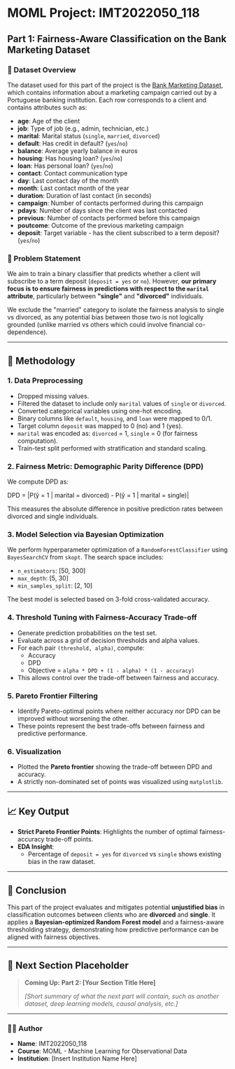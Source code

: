 # MOML Project: IMT2022050_118

## Part 1: Fairness-Aware Classification on the Bank Marketing Dataset

### 📄 Dataset Overview

The dataset used for this part of the project is the [Bank Marketing Dataset](https://archive.ics.uci.edu/ml/datasets/bank+marketing), which contains information about a marketing campaign carried out by a Portuguese banking institution. Each row corresponds to a client and contains attributes such as:

- **age**: Age of the client
- **job**: Type of job (e.g., admin, technician, etc.)
- **marital**: Marital status (`single`, `married`, `divorced`)
- **default**: Has credit in default? (`yes`/`no`)
- **balance**: Average yearly balance in euros
- **housing**: Has housing loan? (`yes`/`no`)
- **loan**: Has personal loan? (`yes`/`no`)
- **contact**: Contact communication type
- **day**: Last contact day of the month
- **month**: Last contact month of the year
- **duration**: Duration of last contact (in seconds)
- **campaign**: Number of contacts performed during this campaign
- **pdays**: Number of days since the client was last contacted
- **previous**: Number of contacts performed before this campaign
- **poutcome**: Outcome of the previous marketing campaign
- **deposit**: Target variable - has the client subscribed to a term deposit? (`yes`/`no`)

### 🧠 Problem Statement

We aim to train a binary classifier that predicts whether a client will subscribe to a term deposit (`deposit = yes` or `no`). However, **our primary focus is to ensure fairness in predictions with respect to the `marital` attribute**, particularly between **"single"** and **"divorced"** individuals.

We exclude the "married" category to isolate the fairness analysis to single vs divorced, as any potential bias between those two is not logically grounded (unlike married vs others which could involve financial co-dependence).

---

## 🧪 Methodology

### 1. **Data Preprocessing**
- Dropped missing values.
- Filtered the dataset to include only `marital` values of `single` or `divorced`.
- Converted categorical variables using one-hot encoding.
- Binary columns like `default`, `housing`, and `loan` were mapped to 0/1.
- Target column `deposit` was mapped to 0 (no) and 1 (yes).
- `marital` was encoded as: `divorced` = 1, `single` = 0 (for fairness computation).
- Train-test split performed with stratification and standard scaling.

### 2. **Fairness Metric: Demographic Parity Difference (DPD)**
We compute DPD as:

DPD = |P(ŷ = 1 | marital = divorced) - P(ŷ = 1 | marital = single)|


This measures the absolute difference in positive prediction rates between divorced and single individuals.

### 3. **Model Selection via Bayesian Optimization**
We perform hyperparameter optimization of a `RandomForestClassifier` using `BayesSearchCV` from `skopt`. The search space includes:
- `n_estimators`: [50, 300]
- `max_depth`: [5, 30]
- `min_samples_split`: [2, 10]

The best model is selected based on 3-fold cross-validated accuracy.

### 4. **Threshold Tuning with Fairness-Accuracy Trade-off**
- Generate prediction probabilities on the test set.
- Evaluate across a grid of decision thresholds and alpha values.
- For each pair `(threshold, alpha)`, compute:
  - Accuracy
  - DPD
  - Objective = `alpha * DPD + (1 - alpha) * (1 - accuracy)`
- This allows control over the trade-off between fairness and accuracy.

### 5. **Pareto Frontier Filtering**
- Identify Pareto-optimal points where neither accuracy nor DPD can be improved without worsening the other.
- These points represent the best trade-offs between fairness and predictive performance.

### 6. **Visualization**
- Plotted the **Pareto frontier** showing the trade-off between DPD and accuracy.
- A strictly non-dominated set of points was visualized using `matplotlib`.

---

## 📈 Key Output

- **Strict Pareto Frontier Points**: Highlights the number of optimal fairness-accuracy trade-off points.
- **EDA Insight**:
  - Percentage of `deposit = yes` for `divorced` vs `single` shows existing bias in the raw dataset.

---

## 🧮 Conclusion

This part of the project evaluates and mitigates potential **unjustified bias** in classification outcomes between clients who are **divorced** and **single**. It applies a **Bayesian-optimized Random Forest model** and a fairness-aware thresholding strategy, demonstrating how predictive performance can be aligned with fairness objectives.

---

## 📂 Next Section Placeholder

> **Coming Up:**
> **Part 2: [Your Section Title Here]**
>
> _[Short summary of what the next part will contain, such as another dataset, deep learning models, causal analysis, etc.]_

---

### 👨‍💻 Author

- **Name**: IMT2022050_118
- **Course**: MOML - Machine Learning for Observational Data
- **Institution**: [Insert Institution Name Here]
